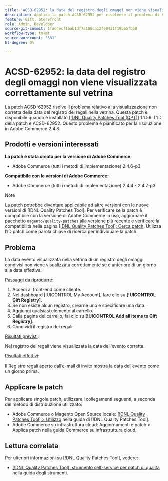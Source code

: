 ```yaml
---
title: 'ACSD-62952: la data del registro degli omaggi non viene visualizzata correttamente sul vetrina'
description: Applica la patch ACSD-62952 per risolvere il problema di Adobe Commerce, in cui la data del registro dei regali viene visualizzata in modo impreciso sulla vetrina.
feature: Gift, Storefront
role: Admin, Developer
source-git-commit: 1fad4ecf1bab1df7a106ca12fe0431f19b65fb68
workflow-type: tm+mt
source-wordcount: '331'
ht-degree: 0%

---
```



# ACSD-62952: la data del registro degli omaggi non viene visualizzata correttamente sul vetrina

La patch ACSD-62952 risolve il problema relativo alla visualizzazione non corretta della data del registro dei regali nella vetrina. Questa patch è disponibile quando è installato [[!DNL Quality Patches Tool (QPT)]](/help/tools/quality-patches-tool/quality-patches-tool-to-self-serve-quality-patches.md) 1.1.56. L’ID della patch è ACSD-62952. Questo problema è pianificato per la risoluzione in Adobe Commerce 2.4.8.

## Prodotti e versioni interessati

**La patch è stata creata per la versione di Adobe Commerce:**

* Adobe Commerce (tutti i metodi di implementazione) 2.4.6-p3

**Compatibile con le versioni di Adobe Commerce:**

* Adobe Commerce (tutti i metodi di implementazione) 2.4.4 - 2.4.7-p3

>[!NOTE]
>
>La patch potrebbe diventare applicabile ad altre versioni con le nuove versioni di [!DNL Quality Patches Tool]. Per verificare se la patch è compatibile con la versione di Adobe Commerce in uso, aggiornare il pacchetto `magento/quality-patches` alla versione più recente e verificare la compatibilità nella pagina [[!DNL Quality Patches Tool]: Cerca patch](https://experienceleague.adobe.com/tools/commerce-quality-patches/index.html?lang=it). Utilizza l’ID patch come parola chiave di ricerca per individuare la patch.

## Problema

La data evento visualizzata nella vetrina di un registro degli omaggi condivisi non viene visualizzata correttamente se è anteriore di un giorno alla data effettiva.

<u>Passaggi da riprodurre</u>:

1. Accedi al front-end come cliente.
1. Nel dashboard [!UICONTROL My Account], fare clic su **[!UICONTROL Gift Registry]**.
1. Se non esiste alcun registro, crearne uno e specificare una data.
1. Aggiungi qualsiasi elemento al carrello.
1. Dalla pagina del carrello, fai clic su **[!UICONTROL Add all items to Gift Registry]**.
1. Condividi il registro dei regali.

<u>Risultati previsti</u>:

Nel registro dei regali viene visualizzata la data dell&#39;evento corretta.

<u>Risultati effettivi</u>:

Il Registro regali aperto dall’e-mail di invito mostra la data dell’evento come un giorno prima.

## Applicare la patch

Per applicare singole patch, utilizzare i collegamenti seguenti, a seconda del metodo di distribuzione utilizzato:

* Adobe Commerce o Magento Open Source locale: [[!DNL Quality Patches Tool] > Utilizzo](/help/tools/quality-patches-tool/usage.md) nella guida di [!DNL Quality Patches Tool].
* Adobe Commerce su infrastruttura cloud: Aggiornamenti e patch > Applica patch nella guida Commerce su infrastruttura cloud.

## Lettura correlata

Per ulteriori informazioni su [!DNL Quality Patches Tool], vedere:

* [[!DNL Quality Patches Tool]: strumento self-service per patch di qualità](/help/tools/quality-patches-tool/quality-patches-tool-to-self-serve-quality-patches.md) nella guida degli strumenti.

